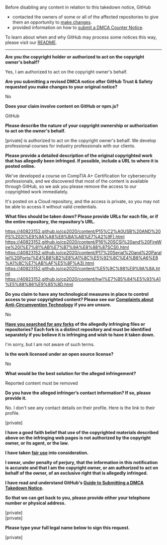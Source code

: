 Before disabling any content in relation to this takedown notice, GitHub
- contacted the owners of some or all of the affected repositories to give them an opportunity to [make changes](https://docs.github.com/en/github/site-policy/dmca-takedown-policy#a-how-does-this-actually-work).
- provided information on how to [submit a DMCA Counter Notice](https://docs.github.com/en/articles/guide-to-submitting-a-dmca-counter-notice).

To learn about when and why GitHub may process some notices this way, please visit our [README](https://github.com/github/dmca/blob/master/README.md#anatomy-of-a-takedown-notice).

---

**Are you the copyright holder or authorized to act on the copyright owner's behalf?**

Yes, I am authorized to act on the copyright owner's behalf.

**Are you submitting a revised DMCA notice after GitHub Trust & Safety requested you make changes to your original notice?**

No

**Does your claim involve content on GitHub or npm.js?**

GitHub

**Please describe the nature of your copyright ownership or authorization to act on the owner's behalf.**

[private] is authorized to act on the copyright owner's behalf. We develop professional courses for industry professionals with our clients.

**Please provide a detailed description of the original copyrighted work that has allegedly been infringed. If possible, include a URL to where it is posted online.**

We've developed a course on CompTIA A+ Certification for cybersecurity professionals, and we discovered that most of the content is available through GitHub, so we ask you please remove the access to our copyrighted work immediately.

It's posted on a Cloud repository, and the access is private, so you may not be able to access it without valid credentials.

**What files should be taken down? Please provide URLs for each file, or if the entire repository, the repository’s URL.**

https://40823152.github.io/cp2020/content/P15%C2%A0USB%20AND%20PS%202(%E9%9A%A8%E8%BA%AB%E7%A2%9F).html  
https://40823152.github.io/cp2020/content/P16%20SCSI%20and%20FireWire%20(%E7%81%AB%E7%B7%9A%E8%88%87SCSI).html  
https://40823152.github.io/cp2020/content/P17%20Serial%20and%20Parallel%20Ports(%E4%B8%B2%E8%A1%8C%E5%92%8C%E4%B8%A6%E8%A1%8C%E7%AB%AF%E5%8F%A3).html  
https://40823152.github.io/cp2020/content/%E5%9C%98%E9%9A%8A.html  
https://40823152.github.io/cp2020/content/hw1%E7%B5%84%E5%93%A1%E5%88%86%E9%85%8D.html

**Do you claim to have any technological measures in place to control access to your copyrighted content? Please see our <a href="https://docs.github.com/articles/guide-to-submitting-a-dmca-takedown-notice#complaints-about-anti-circumvention-technology">Complaints about Anti-Circumvention Technology</a> if you are unsure.**

No

**<a href="https://docs.github.com/articles/dmca-takedown-policy#b-what-about-forks-or-whats-a-fork">Have you searched for any forks</a> of the allegedly infringing files or repositories? Each fork is a distinct repository and must be identified separately if you believe it is infringing and wish to have it taken down.**

I'm sorry, but I am not aware of such terms.

**Is the work licensed under an open source license?**

No

**What would be the best solution for the alleged infringement?**

Reported content must be removed

**Do you have the alleged infringer’s contact information? If so, please provide it.**

No. I don't see any contact details on their profile. Here is the link to their profile.

[private]

**I have a good faith belief that use of the copyrighted materials described above on the infringing web pages is not authorized by the copyright owner, or its agent, or the law.**

**I have taken <a href="https://www.lumendatabase.org/topics/22">fair use</a> into consideration.**

**I swear, under penalty of perjury, that the information in this notification is accurate and that I am the copyright owner, or am authorized to act on behalf of the owner, of an exclusive right that is allegedly infringed.**

**I have read and understand GitHub's <a href="https://docs.github.com/articles/guide-to-submitting-a-dmca-takedown-notice/">Guide to Submitting a DMCA Takedown Notice</a>.**

**So that we can get back to you, please provide either your telephone number or physical address.**

[private]  
[private]  

**Please type your full legal name below to sign this request.**

[private]  
